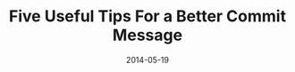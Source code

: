 ---
path: "/"
link: http://robots.thoughtbot.com/5-useful-tips-for-a-better-commit-message
title:  "Five Useful Tips For a Better Commit Message"
date: 2014-05-19
---